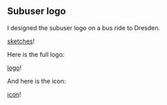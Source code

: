 Subuser logo
-------------

I designed the subuser logo on a bus ride to Dresden.

[sketches](sketches.JPG)!

Here is the full logo:

[logo](logo.svg)!

And here is the icon:

[icon](icon.svg)!